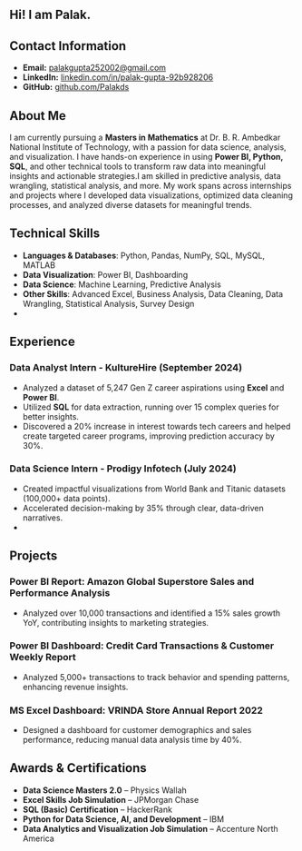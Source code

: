 ## Hi! I am Palak.

## Contact Information
- **Email:** palakgupta252002@gmail.com
- **LinkedIn:** [linkedin.com/in/palak-gupta-92b928206](https://www.linkedin.com/in/palak-gupta-92b928206)
- **GitHub:** [github.com/Palakds](https://github.com/Palakds)
  
## About Me
I am currently pursuing a **Masters in Mathematics** at Dr. B. R. Ambedkar National Institute of Technology, with a passion for data science, analysis, and visualization. I have hands-on experience in using **Power BI, Python, SQL**, and other technical tools to transform raw data into meaningful insights and actionable strategies.I am skilled in predictive analysis, data wrangling, statistical analysis, and more. My work spans across internships and projects where I developed data visualizations, optimized data cleaning processes, and analyzed diverse datasets for meaningful trends.

## Technical Skills
- **Languages & Databases**: Python, Pandas, NumPy, SQL, MySQL, MATLAB
- **Data Visualization**: Power BI, Dashboarding
- **Data Science**: Machine Learning, Predictive Analysis
- **Other Skills**: Advanced Excel, Business Analysis, Data Cleaning, Data Wrangling, Statistical Analysis, Survey Design
- 
## Experience

### Data Analyst Intern - KultureHire (September 2024)
- Analyzed a dataset of 5,247 Gen Z career aspirations using **Excel** and **Power BI**.
- Utilized **SQL** for data extraction, running over 15 complex queries for better insights.
- Discovered a 20% increase in interest towards tech careers and helped create targeted career programs, improving prediction accuracy by 30%.

### Data Science Intern - Prodigy Infotech (July 2024)
- Created impactful visualizations from World Bank and Titanic datasets (100,000+ data points).
- Accelerated decision-making by 35% through clear, data-driven narratives.
- 
## Projects

### Power BI Report: Amazon Global Superstore Sales and Performance Analysis
- Analyzed over 10,000 transactions and identified a 15% sales growth YoY, contributing insights to marketing strategies.

### Power BI Dashboard: Credit Card Transactions & Customer Weekly Report
- Analyzed 5,000+ transactions to track behavior and spending patterns, enhancing revenue insights.

### MS Excel Dashboard: VRINDA Store Annual Report 2022
- Designed a dashboard for customer demographics and sales performance, reducing manual data analysis time by 40%.

## Awards & Certifications
- **Data Science Masters 2.0** – Physics Wallah
- **Excel Skills Job Simulation** – JPMorgan Chase
- **SQL (Basic) Certification** – HackerRank
- **Python for Data Science, AI, and Development** – IBM
- **Data Analytics and Visualization Job Simulation** – Accenture North America
